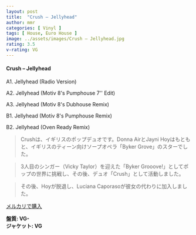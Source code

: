 ```yaml
---
layout: post
title:  "Crush – Jellyhead"
author: mmr
categories: [ Vinyl ]
tags: [ House, Euro House ]
image: ../assets/images/Crush – Jellyhead.jpg
rating: 3.5
v-rating: VG
---
```


#### Crush – Jellyhead

A1. Jellyhead (Radio Version)

A2. Jellyhead (Motiv 8's Pumphouse 7'' Edit)

A3. Jellyhead (Motiv 8's Dubhouse Remix)

B1. Jellyhead (Motiv 8's Pumphouse Remix)

B2. Jellyhead (Oven Ready Remix)

> Crushは、イギリスのポップデュオです。Donna AirとJayni Hoyはもともと、イギリスのティーン向けソープオペラ「Byker Grove」のスターでした。

> 3人目のシンガー（Vicky Taylor）を迎えた「Byker Grooove!」としてポップの世界に挑戦し、その後、デュオ「Crush」として活動しました。

> その後、Hoyが脱退し、Luciana Caporasoが彼女の代わりに加入しました。


[メルカリで購入](https://jp.mercari.com/item/m79239722498)

<div class="mt-4 mb-4 d-flex align-items-center">
<strong class="mr-1">盤質: VG-</strong>
</div>
<div class="mt-4 mb-4 d-flex align-items-center">
<strong class="mr-1">ジャケット: VG</strong>
</div>
